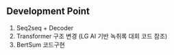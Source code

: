 
## Development Point 

1. Seq2seq + Decoder 
2. Transformer 구조 변경 (LG AI 기반 녹취록 대회 코드 참조) 
3. BertSum 코드구현 
